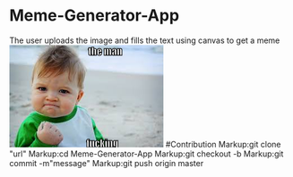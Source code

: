 # Meme-Generator-App
The user uploads the image and fills the text using canvas to get a meme
<img src="images/canvas.png"> 
#Contribution
Markup:git clone "url"
Markup:cd Meme-Generator-App
Markup:git checkout -b <branch name>
Markup:git commit -m"message"
Markup:git push origin master
